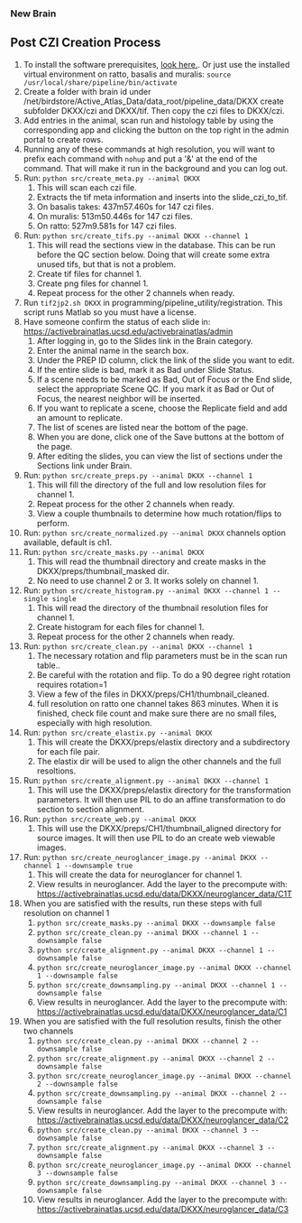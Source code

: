 ### New Brain
## Post CZI Creation Process
1. To install the software prerequisites, [look here.](README.md). Or just use the installed virtual environment on ratto, basalis and muralis: `source /usr/local/share/pipeline/bin/activate`
1. Create a folder with brain id under /net/birdstore/Active_Atlas_Data/data_root/pipeline_data/DKXX create subfolder DKXX/czi and DKXX/tif.  Then copy the czi files to DKXX/czi.
1. Add entries in the animal, scan run and histology table by using the corresponding app and clicking the button on the top right in the admin portal to create rows.
1. Running any of these commands at high resolution, you will want to prefix each command with `nohup`
   and put a '&' at the end of the command. That will make it run in the background and you can log out.
1. Run: `python src/create_meta.py --animal DKXX`
    1. This will scan each czi file.
    2. Extracts the tif meta information and inserts into the slide_czi_to_tif.
    1. On basalis takes: 437m57.460s for 147 czi files.
    1. On muralis: 513m50.446s for 147 czi files.
    1. On ratto: 527m9.581s for 147 czi files.
1. Run: `python src/create_tifs.py --animal DKXX --channel 1` 
    1. This will read the sections view in the database. This can be run before the QC section
       below. Doing that will create some extra unused tifs, but that is not a problem.
    1. Create tif files for channel 1.
    1. Create png files for channel 1.
    1. Repeat process for the other 2 channels when ready.
1. Run `tif2jp2.sh DKXX` in programming/pipeline_utility/registration. This script runs Matlab so you must have a license.
1. Have someone confirm the status of each slide in: https://activebrainatlas.ucsd.edu/activebrainatlas/admin
    1. After logging in, go to the Slides link in the Brain category.
    1. Enter the animal name in the search box.
    1. Under the PREP ID column, click the link of the slide you want to edit.
    1. If the entire slide is bad, mark it as Bad under Slide Status.
    1. If a scene needs to be marked as Bad, Out of Focus or the End slide, select the appropriate Scene QC.
    If you mark it as Bad or Out of Focus, the nearest neighbor will be inserted.
    1. If you want to replicate a scene, choose the Replicate field and add an amount to replicate.
    1. The list of scenes are listed near the bottom of the page.
    1. When you are done, click one of the Save buttons at the bottom of the page.
    1. After editing the slides, you can view the list of sections under the Sections link under Brain.
1. Run: `python src/create_preps.py --animal DKXX --channel 1`
    1. This will fill the directory of the full and low resolution files for channel 1.
    1. Repeat process for the other 2 channels when ready.
    1. View a couple thumbnails to determine how much rotation/flips to perform.
1. Run: `python src/create_normalized.py --animal DKXX` channels option available, default is ch1.
1. Run: `python src/create_masks.py --animal DKXX`
    1. This will read the thumbnail directory and create masks in the DKXX/preps/thumbnail_masked dir.
    1. No need to use channel 2 or 3. It works solely on channel 1.
1. Run: `python src/create_histogram.py --animal DKXX --channel 1 --single single`
    1. This will read the directory of the thumbnail resolution files for channel 1.
    1. Create histogram for each files for channel 1.
    1. Repeat process for the other 2 channels when ready.
1. Run: `python src/create_clean.py --animal DKXX --channel 1`
    1. The necessary rotation and flip parameters must be in the scan run table..
    1. Be careful with the rotation and flip. To do a 90 degree right rotation requires rotation=1
    1. View a few of the files in DKXX/preps/CH1/thumbnail_cleaned.
    1. full resolution on ratto one channel takes 863 minutes. When it is finished, check file count
   and make sure there are no small files, especially with high resolution.
1. Run: `python src/create_elastix.py --animal DKXX`
    1. This will create the DKXX/preps/elastix directory and a subdirectory for each file pair.
    1. The elastix dir will be used to align the other channels and the full resoltions.
1. Run: `python src/create_alignment.py --animal DKXX --channel 1`
    1. This will use the DKXX/preps/elastix directory for the transformation parameters. It will then use PIL to do an affine transformation to do section to section alignment.
1. Run: `python src/create_web.py --animal DKXX`
    1. This will use the DKXX/preps/CH1/thumbnail_aligned directory for source images. It will then use PIL to do an create web viewable images.
1. Run: `python src/create_neuroglancer_image.py --animal DKXX --channel 1 --downsample true`
    1. This will create the data for neuroglancer for channel 1.
    1. View results in neuroglancer. Add the layer to the precompute with:
        https://activebrainatlas.ucsd.edu/data/DKXX/neuroglancer_data/C1T
1. When you are satisfied with the results, run these steps with full resolution on channel 1
    1. `python src/create_masks.py --animal DKXX --downsample false`
    1. `python src/create_clean.py --animal DKXX --channel 1 --downsample false`
    1. `python src/create_alignment.py --animal DKXX --channel 1 --downsample false`
    1. `python src/create_neuroglancer_image.py --animal DKXX --channel 1 --downsample false`
    1. `python src/create_downsampling.py --animal DKXX --channel 1 --downsample false`
    1. View results in neuroglancer. Add the layer to the precompute with:
        https://activebrainatlas.ucsd.edu/data/DKXX/neuroglancer_data/C1
1. When you are satisfied with the full resolution results, finish the other two channels
    1. `python src/create_clean.py --animal DKXX --channel 2 --downsample false`
    1. `python src/create_alignment.py --animal DKXX --channel 2 --downsample false`
    1. `python src/create_neuroglancer_image.py --animal DKXX --channel 2 --downsample false`
    1. `python src/create_downsampling.py --animal DKXX --channel 2 --downsample false`
    1. View results in neuroglancer. Add the layer to the precompute with:
        https://activebrainatlas.ucsd.edu/data/DKXX/neuroglancer_data/C2
    1. `python src/create_clean.py --animal DKXX --channel 3 --downsample false`
    1. `python src/create_alignment.py --animal DKXX --channel 3 --downsample false`
    1. `python src/create_neuroglancer_image.py --animal DKXX --channel 3 --downsample false`
    1. `python src/create_downsampling.py --animal DKXX --channel 3 --downsample false`
    1. View results in neuroglancer. Add the layer to the precompute with:
        https://activebrainatlas.ucsd.edu/data/DKXX/neuroglancer_data/C3
